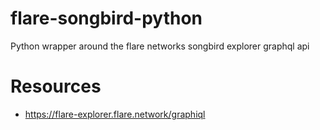# flare-songbird-python
Python wrapper around the flare networks songbird explorer graphql api

# Resources
- https://flare-explorer.flare.network/graphiql